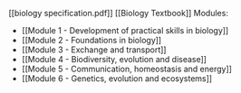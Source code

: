 [[biology specification.pdf]]
[[Biology Textbook]]
Modules:
+ [[Module 1 - Development of practical skills in biology]]
+ [[Module 2 - Foundations in biology]]
+ [[Module 3 - Exchange and transport]]
+ [[Module 4 - Biodiversity, evolution and disease]]
+ [[Module 5 - Communication, homeostasis and energy]]
+ [[Module 6 - Genetics, evolution and ecosystems]] 